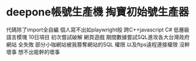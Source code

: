 # deepone帳號生產機  掏寶初始號生產器
代碼除了import全自編   個人寫不出如playwright般  跨C++javascript C# 低層級語言模塊
10日項目   初次嘗試破解  網頁遊戲 
期間數據嘗試SQL進攻各大台灣政府網站  全失敗
部分小咖網站被我篡奪網站的SQL 權限  以及ftps遠程連接權限
沒幹壞事  想不出能幹的壞事

